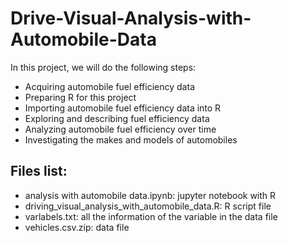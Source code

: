 # Drive-Visual-Analysis-with-Automobile-Data

In this project, we will do the following steps:

* Acquiring automobile fuel efficiency data
* Preparing R for this project
* Importing automobile fuel efficiency data into R
* Exploring and describing fuel efficiency data
* Analyzing automobile fuel efficiency over time
* Investigating the makes and models of automobiles

## Files list:
* analysis with automobile data.ipynb: jupyter notebook with R  
* driving_visual_analysis_with_automobile_data.R: R script file
* varlabels.txt: all the information of the variable in the data file
* vehicles.csv.zip: data file

